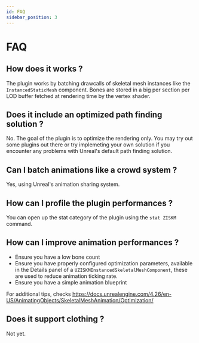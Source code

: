 ```yaml
---
id: FAQ
sidebar_position: 3
---
```


# FAQ

## How does it works ?
The plugin works by batching drawcalls of skeletal mesh instances like the `InstancedStaticMesh` component. Bones are stored in a big per section per LOD buffer fetched at rendering time by the vertex shader.

## Does it include an optimized path finding solution ?
No. The goal of the plugin is to optimize the rendering only. You may try out some plugins out there or try implemeting your own solution if you encounter any problems with Unreal's default path finding solution.

## Can I batch animations like a crowd system ?
Yes, using Unreal's animation sharing system.

## How can I profile the plugin performances ?
You can open up the stat category of the plugin using the `stat ZISKM` command.

## How can I improve animation performances ?
- Ensure you have a low bone count
- Ensure you have properly configured optimization parameters, available in the Details panel of a `UZISKMInstancedSkeletalMeshComponent`, these are used to reduce animation ticking rate.
- Ensure you have a simple animation blueprint

For additional tips, checks https://docs.unrealengine.com/4.26/en-US/AnimatingObjects/SkeletalMeshAnimation/Optimization/

## Does it support clothing ?
Not yet.